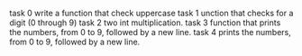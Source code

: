 task 0 write a function that check uppercase
task 1 unction that checks for a digit (0 through 9)
task 2 two int multiplication.
task 3 function that prints the numbers, from 0 to 9, followed by a new line.
task 4 prints the numbers, from 0 to 9, followed by a new line.
